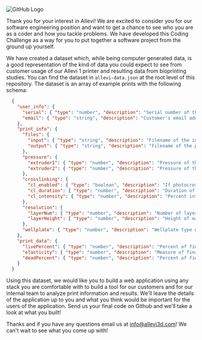 ![GitHub Logo](https://static1.squarespace.com/static/58ed365f20099e2bf03e0721/t/5a72265171c10bf970879fbf/1521683467932/?format=1500w)

Thank you for your interest in Allevi! We are excited to consider you for our software engineering position and want to get a chance to see who you are as a coder and how you tackle problems. We have developed this Coding Challenge as a way for you to put together a software project from the ground up yourself.

We have created a dataset which, while being computer generated data, is a good representation of the kind of data you could expect to see from customer usage of our Allevi 1 printer and resulting data from bioprinting studies. You can find the dataset in `allevi-data.json` at the root level of this repository. The dataset is an array of example prints with the following schema:

```json
  {
    "user_info": {
      "serial": { "type": "number", "description": "Serial number of the customer's BioBot 1"},
      "email": { "type": "string", "description": "Customer's email address"}
    },
    "print_info": {
      "files": {
        "input": { "type": "string", "description": "Filename of the input print GCODE file."},
        "output": { "type": "string", "description": "Filename of the post-processed print GCODE file."}
      },
      "pressure": {
        "extruder1": { "type": "number", "description": "Pressure of the first extruder at time of print."},
        "extruder2": { "type": "number", "description": "Pressure of the second extruder at the time of print."}
      },
      "crosslinking": {
        "cl_enabled": { "type": "boolean", "description": "If photocrosslinking was used during this print."},
        "cl_duration": { "type": "number", "description": "Duration of photocrosslinking using during this print in ms."},
        "cl_intensity": { "type": "number", "description": "Percent intensity of light used in photocrosslinking."},
      },
      "resolution": {
        "layerNum": { "type": "number", "description": "Number of layers in this print."},
        "layerHeight": { "type": "number", "description": "Height of each layer in mm."},
      },
      "wellplate": { "type": "number", "description": "Wellplate type used for the print."}
    },
    "print_data": {
      "livePercent": { "type": "number", "description": "Percent of final print determined to be alive through live/dead imaging."},
      "elasticity": { "type": "number", "description": "Measure of final print structural rigidity measured in kPa."},
      "deadPercent": { "type": "number", "description": "Percent of final print determined to be dead through live/dead imaging."},
    }
  }
```

Using this dataset, we would like you to build a web application using any stack you are comfortable with to build a tool for our customers and for our internal team to analyze print information and results. We'll leave the details of the application up to you and what you think would be important for the users of the application. Send us your final code on Github and we'll take a look at what you built!

Thanks and if you have any questions email us at info@allevi3d.com! We can't wait to see what you come up with!
